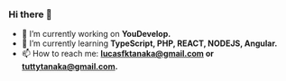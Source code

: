 ### Hi there 👋


- 🔭 I’m currently working on <b>YouDevelop.</b>
- 🌱 I’m currently learning <b>TypeScript, PHP, REACT, NODEJS, Angular.</b>
- 📫 How to reach me: <b>lucasfktanaka@gmail.com or tuttytanaka@gmail.com.</b>


